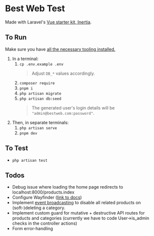# Best Web Test

Made with Laravel's [Vue starter kit, Inertia](https://laravel.com/docs/12.x/frontend#inertia).

## To Run

Make sure you have [all the necessary tooling installed.](https://laravel.com/docs/master/installation#installing-php)

1. In a terminal:
    1. `cp .env.example .env`
        > Adjust `DB_*` values accordingly.
    1. `composer require`
    1. `pnpm i`
    1. `php artisan migrate`
    1. `php artisan db:seed`
        > The generated user's login details will be `"admin@bestweb.com:password"`.
1. Then, in separate terminals:
    1. `php artisan serve`
    1. `pnpm dev`

## To Test

- `php artisan test`

## Todos

* Debug issue where loading the home page redirects to localhost:8000/products.index
* Configure Wayfinder ([link to docs](https://github.com/laravel/vite-plugin-wayfinder))
* Implement [event broadcasting](https://laravel.com/docs/master/eloquent#events) to disable all related products on (soft-)deleting a category.
* Implement custom guard for mutative + destructive API routes for products and categories (currently we have to code User->is_admin checks in the controller actions)
* Form error-handling
